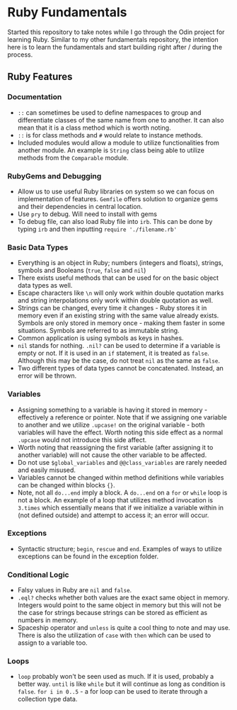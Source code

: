# Ruby Fundamentals

Started this repository to take notes while I go through the Odin project for learning Ruby. Similar to my other fundamentals repository, the intention here is to learn the fundamentals and start building right after / during the process.

## Ruby Features

###  Documentation

- `::` can sometimes be used to define namespaces to group and differentiate classes of the same name from one to another. It can also mean that it is a class method which is worth noting.
- `::` is for class methods and `#` would relate to instance methods. 
-  Included modules would allow a module to utilize functionalities from another module. An example is `String` class being able to utilize methods from the `Comparable` module.

### RubyGems and Debugging

- Allow us to use useful Ruby libraries on system so we can focus on implementation of features. `Gemfile` offers solution to organize gems and their dependencies in central location. 
- Use `pry` to debug. Will need to install with gems
- To debug file, can also load Ruby file into `irb`. This can be done by typing `irb` and then inputting `require './filename.rb'`

### Basic Data Types

- Everything is an object in Ruby; numbers (integers and floats), strings, symbols and Booleans (`true`, `false` and `nil`)
- There exists useful methods that can be used for on the basic object data types as well.
- Escape characters like `\n` will only work within double quotation marks and string interpolations only work within double quotation as well.
- Strings can be changed, every time it changes - Ruby stores it in memory even if an existing string with the same value already exists. Symbols are only stored in memory once - making them faster in some situations. Symbols are referred to as immutable string.
- Common application is using symbols as keys in hashes.
- `nil` stands for nothing. `.nil?` can be used to determine if a variable is empty or not. If it is used in an `if` statement, it is treated as `false`. Although this may be the case, do not treat `nil` as the same as `false`. 
- Two different types of data types cannot be concatenated. Instead, an error will be thrown.


### Variables

- Assigning something to a variable is having it stored in memory - effectively a reference or pointer. Note that if we assigning one variable to another and we utilize `.upcase!` on the original variable - both variables will have the effect. Worth noting this side effect as a normal `.upcase` would not introduce this side affect. 
- Worth noting that reassigning the first variable (after assigning it to another variable) will not cause the other variable to be affected.
- Do not use `$global_variables` and `@@class_variables` are rarely needed and easily misused. 
- Variables cannot be changed within method definitions while variables can be changed within blocks `{}`. 
- Note, not all `do...end` imply a block. A `do...end` on a `for` or `while` loop is not a block. An example of a loop that utilizes method invocation is `3.times` which essentially means that if we initialize a variable within in (not defined outside) and attempt to access it; an error will occur.

### Exceptions

- Syntactic structure; `begin`, `rescue` and `end`. Examples of ways to utilize exceptions can be found in the exception folder.

### Conditional Logic

- Falsy values in Ruby are `nil` and `false`. 
- `.eql?` checks whether both values are the exact same object in memory. Integers would point to the same object in memory but this will not be the case for strings because strings can be stored as efficient as numbers in memory.
- Spaceship operator and `unless` is quite a cool thing to note and may use. There is also the utilization of `case` with `then` which can be used to assign to a variable too.

### Loops

- `loop` probably won't be seen used as much. If it is used, probably a better way. `until` is like `while` but it will continue as long as condition is `false`. `for i in 0..5` - a for loop can be used to iterate through a collection type data.